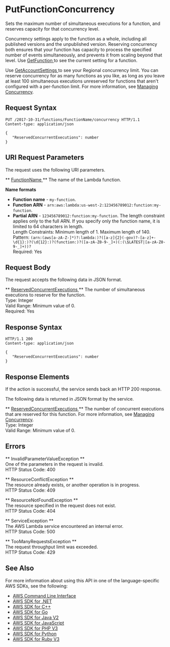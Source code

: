 # PutFunctionConcurrency<a name="API_PutFunctionConcurrency"></a>

Sets the maximum number of simultaneous executions for a function, and reserves capacity for that concurrency level\.

Concurrency settings apply to the function as a whole, including all published versions and the unpublished version\. Reserving concurrency both ensures that your function has capacity to process the specified number of events simultaneously, and prevents it from scaling beyond that level\. Use [ GetFunction ](API_GetFunction.md) to see the current setting for a function\.

Use [ GetAccountSettings ](API_GetAccountSettings.md) to see your Regional concurrency limit\. You can reserve concurrency for as many functions as you like, as long as you leave at least 100 simultaneous executions unreserved for functions that aren't configured with a per\-function limit\. For more information, see [Managing Concurrency](https://docs.aws.amazon.com/lambda/latest/dg/concurrent-executions.html)\.

## Request Syntax<a name="API_PutFunctionConcurrency_RequestSyntax"></a>

```
PUT /2017-10-31/functions/FunctionName/concurrency HTTP/1.1
Content-type: application/json

{
   "ReservedConcurrentExecutions": number
}
```

## URI Request Parameters<a name="API_PutFunctionConcurrency_RequestParameters"></a>

The request uses the following URI parameters\.

 ** [ FunctionName ](#API_PutFunctionConcurrency_RequestSyntax) **   <a name="SSS-PutFunctionConcurrency-request-FunctionName"></a>
The name of the Lambda function\.  

**Name formats**
+  **Function name** \- `my-function`\.
+  **Function ARN** \- `arn:aws:lambda:us-west-2:123456789012:function:my-function`\.
+  **Partial ARN** \- `123456789012:function:my-function`\.
The length constraint applies only to the full ARN\. If you specify only the function name, it is limited to 64 characters in length\.  
Length Constraints: Minimum length of 1\. Maximum length of 140\.  
Pattern: `(arn:(aws[a-zA-Z-]*)?:lambda:)?([a-z]{2}(-gov)?-[a-z]+-\d{1}:)?(\d{12}:)?(function:)?([a-zA-Z0-9-_]+)(:(\$LATEST|[a-zA-Z0-9-_]+))?`   
Required: Yes

## Request Body<a name="API_PutFunctionConcurrency_RequestBody"></a>

The request accepts the following data in JSON format\.

 ** [ ReservedConcurrentExecutions ](#API_PutFunctionConcurrency_RequestSyntax) **   <a name="SSS-PutFunctionConcurrency-request-ReservedConcurrentExecutions"></a>
The number of simultaneous executions to reserve for the function\.  
Type: Integer  
Valid Range: Minimum value of 0\.  
Required: Yes

## Response Syntax<a name="API_PutFunctionConcurrency_ResponseSyntax"></a>

```
HTTP/1.1 200
Content-type: application/json

{
   "ReservedConcurrentExecutions": number
}
```

## Response Elements<a name="API_PutFunctionConcurrency_ResponseElements"></a>

If the action is successful, the service sends back an HTTP 200 response\.

The following data is returned in JSON format by the service\.

 ** [ ReservedConcurrentExecutions ](#API_PutFunctionConcurrency_ResponseSyntax) **   <a name="SSS-PutFunctionConcurrency-response-ReservedConcurrentExecutions"></a>
The number of concurrent executions that are reserved for this function\. For more information, see [Managing Concurrency](https://docs.aws.amazon.com/lambda/latest/dg/configuration-concurrency.html)\.  
Type: Integer  
Valid Range: Minimum value of 0\.

## Errors<a name="API_PutFunctionConcurrency_Errors"></a>

 ** InvalidParameterValueException **   
One of the parameters in the request is invalid\.  
HTTP Status Code: 400

 ** ResourceConflictException **   
The resource already exists, or another operation is in progress\.  
HTTP Status Code: 409

 ** ResourceNotFoundException **   
The resource specified in the request does not exist\.  
HTTP Status Code: 404

 ** ServiceException **   
The AWS Lambda service encountered an internal error\.  
HTTP Status Code: 500

 ** TooManyRequestsException **   
The request throughput limit was exceeded\.  
HTTP Status Code: 429

## See Also<a name="API_PutFunctionConcurrency_SeeAlso"></a>

For more information about using this API in one of the language\-specific AWS SDKs, see the following:
+  [ AWS Command Line Interface](https://docs.aws.amazon.com/goto/aws-cli/lambda-2015-03-31/PutFunctionConcurrency) 
+  [ AWS SDK for \.NET](https://docs.aws.amazon.com/goto/DotNetSDKV3/lambda-2015-03-31/PutFunctionConcurrency) 
+  [ AWS SDK for C\+\+](https://docs.aws.amazon.com/goto/SdkForCpp/lambda-2015-03-31/PutFunctionConcurrency) 
+  [ AWS SDK for Go](https://docs.aws.amazon.com/goto/SdkForGoV1/lambda-2015-03-31/PutFunctionConcurrency) 
+  [ AWS SDK for Java V2](https://docs.aws.amazon.com/goto/SdkForJavaV2/lambda-2015-03-31/PutFunctionConcurrency) 
+  [ AWS SDK for JavaScript](https://docs.aws.amazon.com/goto/AWSJavaScriptSDK/lambda-2015-03-31/PutFunctionConcurrency) 
+  [ AWS SDK for PHP V3](https://docs.aws.amazon.com/goto/SdkForPHPV3/lambda-2015-03-31/PutFunctionConcurrency) 
+  [ AWS SDK for Python](https://docs.aws.amazon.com/goto/boto3/lambda-2015-03-31/PutFunctionConcurrency) 
+  [ AWS SDK for Ruby V3](https://docs.aws.amazon.com/goto/SdkForRubyV3/lambda-2015-03-31/PutFunctionConcurrency) 